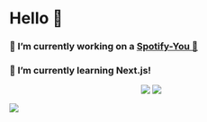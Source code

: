 # Hello 👋 
### 🔭 I’m currently working on a [Spotify-You 🎵](https://github.com/arekminajj/spotify-you) 
### 🌱 I’m currently learning Next.js!

<p align = "center">
<img src =  "https://github-readme-stats.vercel.app/api?username=arekminajj&count_private=true?theme=Gradient">
<img src =  "https://github-readme-stats.vercel.app/api/top-langs/?username=arekminajj">
</p>
<img src =  "https://github-readme-stats.vercel.app/api/wakatime?username=Arek123113">
<!--
**arekminajj/arekminajj** is a ✨ _special_ ✨ repository because its `README.md` (this file) appears on your GitHub profile.

Here are some ideas to get you started:

- 🔭 I’m currently working on ...
- 🌱 I’m currently learning ...
- 👯 I’m looking to collaborate on ...
- 🤔 I’m looking for help with ...
- 💬 Ask me about ...
- 📫 How to reach me: ...
- 😄 Pronouns: ...
- ⚡ Fun fact: ...
-->
